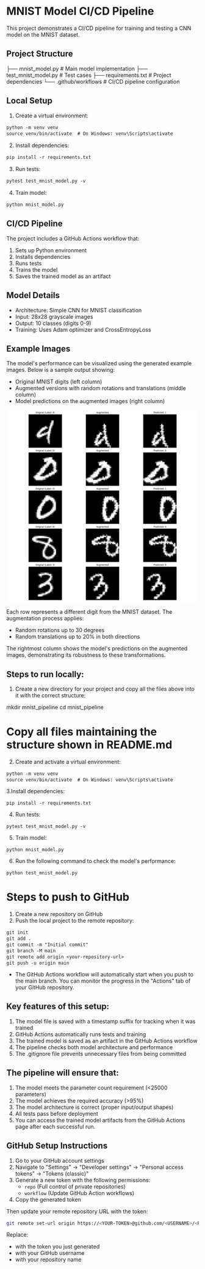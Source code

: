 # MNIST Model CI/CD Pipeline

This project demonstrates a CI/CD pipeline for training and testing a CNN model on the MNIST dataset.

## Project Structure 

├── mnist_model.py # Main model implementation
├── test_mnist_model.py # Test cases
├── requirements.txt # Project dependencies
└── .github/workflows # CI/CD pipeline configuration

## Local Setup

1. Create a virtual environment:

```bash:README.md
python -m venv venv
source venv/bin/activate  # On Windows: venv\Scripts\activate
```

2. Install dependencies:

```bash:README.md
pip install -r requirements.txt
```

3. Run tests:

```bash:README.md
pytest test_mnist_model.py -v
```

4. Train model:

```bash:README.md
python mnist_model.py
```

## CI/CD Pipeline

The project includes a GitHub Actions workflow that:
1. Sets up Python environment
2. Installs dependencies
3. Runs tests
4. Trains the model
5. Saves the trained model as an artifact

## Model Details

- Architecture: Simple CNN for MNIST classification
- Input: 28x28 grayscale images
- Output: 10 classes (digits 0-9)
- Training: Uses Adam optimizer and CrossEntropyLoss

## Example Images

The model's performance can be visualized using the generated example images. Below is a sample output showing:
- Original MNIST digits (left column)
- Augmented versions with random rotations and translations (middle column)
- Model predictions on the augmented images (right column)

![MNIST Examples](example_images/mnist_examples.png)

Each row represents a different digit from the MNIST dataset. The augmentation process applies:
- Random rotations up to 30 degrees
- Random translations up to 20% in both directions

The rightmost column shows the model's predictions on the augmented images, demonstrating its robustness to these transformations.

## Steps to run locally:
1. Create a new directory for your project and copy all the files above into it with the correct structure:

mkdir mnist_pipeline
cd mnist_pipeline
# Copy all files maintaining the structure shown in README.md

2. Create and activate a virtual environment:

```
python -m venv venv
source venv/bin/activate  # On Windows: venv\Scripts\activate
```

3.Install dependencies:

```
pip install -r requirements.txt
```

4. Run tests:

```
pytest test_mnist_model.py -v
```
5. Train model:

```
python mnist_model.py
```
6. Run the following command to check the model's performance:

```
python test_mnist_model.py
```


# Steps to push to GitHub

1. Create a new repository on GitHub
2. Push the local project to the remote repository:

```
git init
git add .
git commit -m "Initial commit"
git branch -M main
git remote add origin <your-repository-url>
git push -u origin main
```

* The GitHub Actions workflow will automatically start when you push to the main branch. You can monitor the progress in the "Actions" tab of your GitHub repository.


## Key features of this setup:

1. The model file is saved with a timestamp suffix for tracking when it was trained
2. GitHub Actions automatically runs tests and training
3. The trained model is saved as an artifact in the GitHub Actions workflow
4. The pipeline checks both model architecture and performance
5. The .gitignore file prevents unnecessary files from being committed

## The pipeline will ensure that:
1. The model meets the parameter count requirement (<25000 parameters)
2. The model achieves the required accuracy (>95%)
3. The model architecture is correct (proper input/output shapes)
4. All tests pass before deployment
5. You can access the trained model artifacts from the GitHub Actions page after each successful run.

## GitHub Setup Instructions

1. Go to your GitHub account settings
2. Navigate to "Settings" → "Developer settings" → "Personal access tokens" → "Tokens (classic)"
3. Generate a new token with the following permissions:
   - `repo` (Full control of private repositories)
   - `workflow` (Update GitHub Action workflows)
4. Copy the generated token

Then update your remote repository URL with the token:

```bash
git remote set-url origin https://<YOUR-TOKEN>@github.com/<USERNAME>/<REPOSITORY>.git
```

Replace:
- <YOUR-TOKEN> with the token you just generated
- <USERNAME> with your GitHub username
- <REPOSITORY> with your repository name
